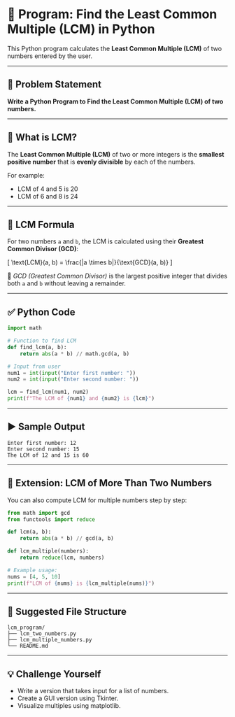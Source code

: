 # 🔢 Program: Find the Least Common Multiple (LCM) in Python

This Python program calculates the **Least Common Multiple (LCM)** of two numbers entered by the user.

---

## 📌 Problem Statement

**Write a Python Program to Find the Least Common Multiple (LCM) of two numbers.**

---

## 🧠 What is LCM?

The **Least Common Multiple (LCM)** of two or more integers is the **smallest positive number** that is **evenly divisible** by each of the numbers.

For example:
- LCM of 4 and 5 is 20
- LCM of 6 and 8 is 24

---

## 🧮 LCM Formula

For two numbers `a` and `b`, the LCM is calculated using their **Greatest Common Divisor (GCD)**:

\[
\text{LCM}(a, b) = \frac{|a \times b|}{\text{GCD}(a, b)}
\]

📌 *GCD (Greatest Common Divisor)* is the largest positive integer that divides both `a` and `b` without leaving a remainder.

---

## ✅ Python Code

```python
import math

# Function to find LCM
def find_lcm(a, b):
    return abs(a * b) // math.gcd(a, b)

# Input from user
num1 = int(input("Enter first number: "))
num2 = int(input("Enter second number: "))

lcm = find_lcm(num1, num2)
print(f"The LCM of {num1} and {num2} is {lcm}")
```

---

## ▶️ Sample Output

```
Enter first number: 12
Enter second number: 15
The LCM of 12 and 15 is 60
```

---

## 🔁 Extension: LCM of More Than Two Numbers

You can also compute LCM for multiple numbers step by step:

```python
from math import gcd
from functools import reduce

def lcm(a, b):
    return abs(a * b) // gcd(a, b)

def lcm_multiple(numbers):
    return reduce(lcm, numbers)

# Example usage:
nums = [4, 5, 10]
print(f"LCM of {nums} is {lcm_multiple(nums)}")
```

---

## 📁 Suggested File Structure

```
lcm_program/
├── lcm_two_numbers.py
├── lcm_multiple_numbers.py
└── README.md
```

---

## 💡 Challenge Yourself

- Write a version that takes input for a list of numbers.
- Create a GUI version using Tkinter.
- Visualize multiples using matplotlib.

